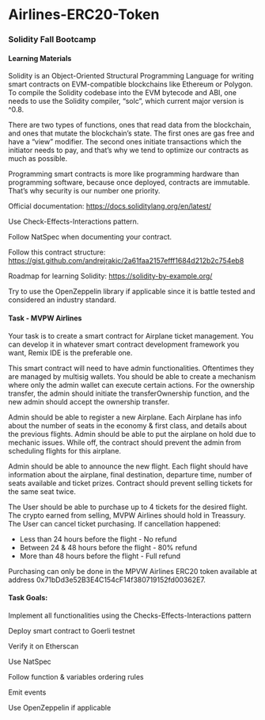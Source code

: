 # Airlines-ERC20-Token

### Solidity Fall Bootcamp

#### Learning Materials

Solidity is an Object-Oriented Structural Programming Language for writing smart contracts on EVM-compatible blockchains like Ethereum or Polygon. To compile the Solidity codebase into the EVM bytecode and ABI, one needs to use the Solidity compiler, “solc”, which current major version is ^0.8.

There are two types of functions, ones that read data from the blockchain, and ones that mutate the blockchain’s state. The first ones are gas free and have a “view” modifier. The second ones initiate transactions which the initiator needs to pay, and that’s why we tend to optimize our contracts as much as possible.

Programming smart contracts is more like programming hardware than programming software, because once deployed, contracts are immutable. That’s why security is our number one priority.

Official documentation: https://docs.soliditylang.org/en/latest/

Use Check-Effects-Interactions pattern.

Follow NatSpec when documenting your contract.

Follow this contract structure: https://gist.github.com/andrejrakic/2a61faa2157efff1684d212b2c754eb8

Roadmap for learning Solidity: https://solidity-by-example.org/

Try to use the OpenZeppelin library if applicable since it is battle tested and considered an industry standard.

#### Task - MVPW Airlines

Your task is to create a smart contract for Airplane ticket management. You can develop it in whatever smart contract development framework you want, Remix IDE is the preferable one.

This smart contract will need to have admin functionalities. Oftentimes they are managed by multisig wallets. You should be able to create a mechanism where only the admin wallet can execute certain actions. For the ownership transfer, the admin should initiate the transferOwnership function, and the new admin should accept the ownership transfer.

Admin should be able to register a new Airplane. Each Airplane has info about the number of seats in the economy & first class, and details about the previous flights. Admin should be able to put the airplane on hold due to mechanic issues. While off, the contract should prevent the admin from scheduling flights for this airplane.

Admin should be able to announce the new flight. Each flight should have information about the airplane, final destination, departure time, number of seats available and ticket prizes. Contract should prevent selling tickets for the same seat twice.

The User should be able to purchase up to 4 tickets for the desired flight. The crypto earned from selling, MVPW Airlines should hold in Treassury. The User can cancel ticket purchasing. If cancellation happened:

- Less than 24 hours before the flight - No refund
- Between 24 & 48 hours before the flight - 80% refund
- More than 48 hours before the flight - Full refund

Purchasing can only be done in the MPVW Airlines ERC20 token available at address 0x71bDd3e52B3E4C154cF14f380719152fd00362E7.

#### Task Goals:

Implement all functionalities using the Checks-Effects-Interactions pattern

Deploy smart contract to Goerli testnet

Verify it on Etherscan

Use NatSpec

Follow function & variables ordering rules

Emit events

Use OpenZeppelin if applicable
